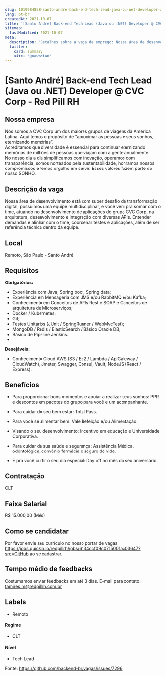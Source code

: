 ```yaml
---
slug: 1019984858-santo-andre-back-end-tech-lead-java-ou-net-developer-at-cvc-corp-red-pill-rh
lang: pt-br
createdAt: 2021-10-07
title: '[Santo André] Back-end Tech Lead (Java ou .NET) Developer @ CVC Corp - Red Pill RH - Vaga de Emprego'
sitemap:
  lastModified: 2021-10-07
meta:
  description: 'Detalhes sobre a vaga de emprego: Nossa área de desenvolvimento está com super desafio de transformação digital, possuímos uma equipe multidisciplinar, e você vem pra somar com o time, atuando no desenvolvimento de aplicações do grupo CVC Corp, na arquitetura, desenvolvimento e integração com diversas APIs. Entender demandas e alinhar com o time, coordenar testes e aplicações, além de ser referência técnica dentro da equipe.'
  twitter:
    card: summary
    site: '@nawarian'
---
```


# [Santo André] Back-end Tech Lead (Java ou .NET) Developer @ CVC Corp - Red Pill RH

## Nossa empresa

Nós somos a CVC Corp um dos maiores grupos de viagens da América Latina. Aqui temos o propósito de “aproximar as pessoas e seus sonhos, eternizando memórias”.   
Acreditamos que diversidade é essencial para continuar eternizando memórias de milhões de pessoas que viajam com a gente anualmente.  
No nosso dia a dia simplificamos com inovação, operamos com transparência, somos norteados pela sustentabilidade, honramos nossos compromissos e temos orgulho em servir. Esses valores fazem parte do nosso SONHO.   

## Descrição da vaga

Nossa área de desenvolvimento está com super desafio de transformação digital, possuímos uma equipe multidisciplinar, e você vem pra somar com o time, atuando no desenvolvimento de aplicações do grupo CVC Corp, na arquitetura, desenvolvimento e integração com diversas APIs. Entender demandas e alinhar com o time, coordenar testes e aplicações, além de ser referência técnica dentro da equipe.

## Local

Remoto, São Paulo - Santo André

## Requisitos

**Obrigatórios:**
- Experiência com Java, Spring boot, Spring data;
- Experiência em Mensageria com JMS e/ou RabbitMQ e/ou Kafka;
- Conhecimento em Conceitos de APIs Rest e SOAP e Conceitos de arquitetura de
Microserviços;
- Docker / Kubernetes;
- Git;
- Testes Unitários (JUnit / SpringRunner / WebMvcTest);
- MongoDB / Redis / ElasticSearch / Básico Oracle DB;
- Básico de Pipeline Jenkins.
- 
**Desejáveis:**
- Conhecimento Cloud AWS (S3 / Ec2 / Lambda / ApiGateway / CloudWatch), Jmeter,
Swagger, Consul, Vault, NodeJS (React / Express).

## Benefícios

- Para proporcionar bons momentos e apoiar a realizar seus sonhos: 
PPR e descontos em pacotes do grupo para você e um acompanhante. 
 
- Para cuidar do seu bem estar: 
Total Pass. 
 
- Para você se alimentar bem: 
Vale Refeição e/ou Alimentação. 
 
- Visando o seu desenvolvimento: 
Incentivo em educação e Universidade Corporativa. 
 
- Para cuidar da sua saúde e segurança: 
Assistência Médica, odontológica, convênio farmácia e seguro de vida. 
 
- E pra você curtir o seu dia especial: 
Day off no mês do seu aniversário. 

## Contratação

CLT

## Faixa Salarial

R$ 15.000,00 (Mês)

## Como se candidatar

Por favor envie seu currículo no nosso portar de vagas https://jobs.quickin.io/redpillrh/jobs/6134ccf09c0715001aa03647?src=GitHub ao se cadastrar.

## Tempo médio de feedbacks

Costumamos enviar feedbacks em até 3 dias.
E-mail para contato: tamires.m@redpillrh.com.br

## Labels

- Remoto

#### Regime
- CLT

#### Nível
- Tech Lead




Fonte: https://github.com/backend-br/vagas/issues/7296